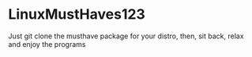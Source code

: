 # LinuxMustHaves123
Just git clone the musthave package for your distro, then, sit back, relax and enjoy the programs
